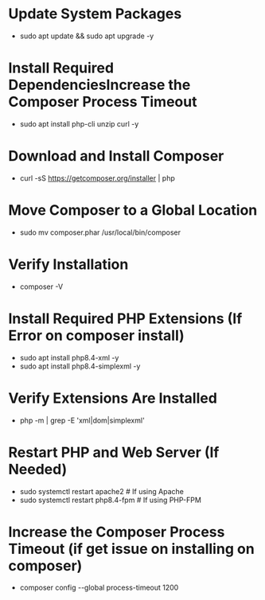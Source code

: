 # Update System Packages
- sudo apt update && sudo apt upgrade -y
# Install Required DependenciesIncrease the Composer Process Timeout
- sudo apt install php-cli unzip curl -y
# Download and Install Composer
- curl -sS https://getcomposer.org/installer | php
# Move Composer to a Global Location
- sudo mv composer.phar /usr/local/bin/composer
# Verify Installation
- composer -V


# Install Required PHP Extensions (If Error on composer install)
- sudo apt install php8.4-xml -y
- sudo apt install php8.4-simplexml -y
# Verify Extensions Are Installed
- php -m | grep -E 'xml|dom|simplexml'
# Restart PHP and Web Server (If Needed)
- sudo systemctl restart apache2 # If using Apache
- sudo systemctl restart php8.4-fpm  # If using PHP-FPM
# Increase the Composer Process Timeout (if get issue on installing on composer) 
- composer config --global process-timeout 1200
